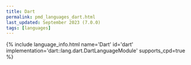 ```yaml
---
title: Dart
permalink: pmd_languages_dart.html
last_updated: September 2023 (7.0.0)
tags: [languages]
---
```


{% include language_info.html name='Dart' id='dart' implementation='dart::lang.dart.DartLanguageModule' supports_cpd=true %}
